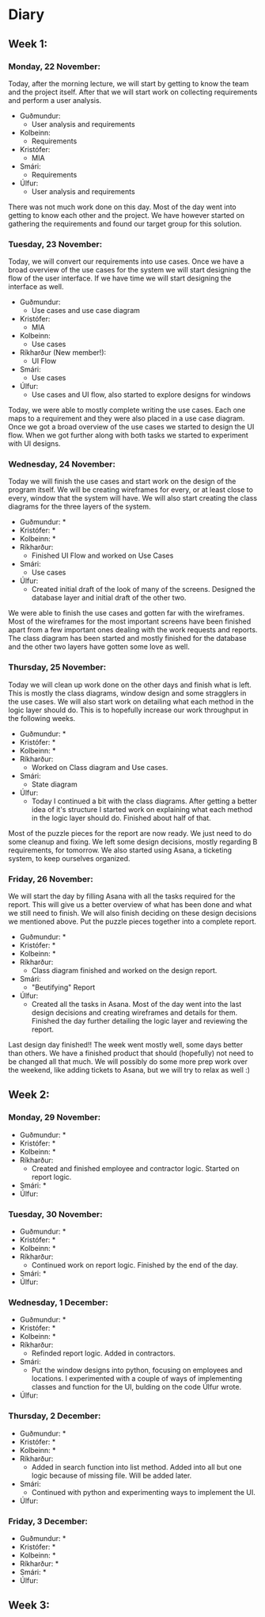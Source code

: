 # Diary

## Week 1:

### Monday, 22 November:
Today, after the morning lecture, we will start by getting to know the
team and the project itself. After that we will start work on collecting
requirements and perform a user analysis.

* Guðmundur:
    * User analysis and requirements
* Kolbeinn:
    * Requirements
* Kristófer:
    * MIA
* Smári:
    * Requirements
* Úlfur:
    * User analysis and requirements

There was not much work done on this day. Most of the day went into
getting to know each other and the project. We have however started
on gathering the requirements and found our target group for this
solution.


### Tuesday, 23 November:
Today, we will convert our requirements into use cases. Once we have
a broad overview of the use cases for the system we will start
designing the flow of the user interface. If we have time we will
start designing the interface as well.

* Guðmundur:
    * Use cases and use case diagram
* Kristófer:
    * MIA
* Kolbeinn:
    * Use cases
* Ríkharður (New member!):
    * UI Flow
* Smári:
    * Use cases
* Úlfur:
    * Use cases and UI flow, also started to explore designs
    for windows


Today, we were able to mostly complete writing the use cases. Each
one maps to a requirement and they were also placed in a use case
diagram. Once we got a broad overview of the use cases we started
to design the UI flow. When we got further along with both tasks
we started to experiment with UI designs.


### Wednesday, 24 November:
Today we will finish the use cases and start work on the design of
the program itself. We will be creating wireframes for every, or
at least close to every, window that the system will have. We will
also start creating the class diagrams for the three layers of the
system.

* Guðmundur:
    * 
* Kristófer:
    * 
* Kolbeinn:
    * 
* Ríkharður:
    * Finished UI Flow and worked on Use Cases
* Smári:
    * Use cases
* Úlfur:
    * Created initial draft of the look of many of the screens. Designed
    the database layer and initial draft of the other two.

We were able to finish the use cases and gotten far with the wireframes.
Most of the wireframes for the most important screens have been finished
apart from a few important ones dealing with the work requests and 
reports. The class diagram has been started and mostly finished for the
database and the other two layers have gotten some love as well.


### Thursday, 25 November:
Today we will clean up work done on the other days and finish what is
left. This is mostly the class diagrams, window design and some stragglers
in the use cases. We will also start work on detailing what each method
in the logic layer should do. This is to hopefully increase our work
throughput in the following weeks.

* Guðmundur:
    * 
* Kristófer:
    * 
* Kolbeinn:
    * 
* Ríkharður:
    * Worked on Class diagram and Use cases.
* Smári:
    * State diagram
* Úlfur:
    * Today I continued a bit with the class diagrams. After getting a
    better idea of it's structure I started work on explaining what each
    method in the logic layer should do. Finished about half of that.


Most of the puzzle pieces for the report are now ready. We just need to do
some cleanup and fixing. We left some design decisions, mostly regarding B
requirements, for tomorrow. We also started using Asana, a ticketing system,
to keep ourselves organized.


### Friday, 26 November:
We will start the day by filling Asana with all the tasks required for the
report. This will give us a better overview of what has been done and what
we still need to finish. We will also finish deciding on these design 
decisions we mentioned above. Put the puzzle pieces together into a
complete report.

* Guðmundur:
    * 
* Kristófer:
    * 
* Kolbeinn:
    * 
* Ríkharður:
    * Class diagram finished and worked on the design report.
* Smári:
    * "Beutifying" Report 
* Úlfur:
    * Created all the tasks in Asana. Most of the day went into the last
    design decisions and creating wireframes and details for them. Finished
    the day further detailing the logic layer and reviewing the report.

Last design day finished!! The week went mostly well, some days better than others.
We have a finished product that should (hopefully) not need to be changed all that
much. We will possibly do some more prep work over the weekend, like adding tickets
to Asana, but we will try to relax as well :)


## Week 2:

### Monday, 29 November:


* Guðmundur:
    * 
* Kristófer:
    * 
* Kolbeinn:
    * 
* Ríkharður:
    * Created and finished employee and contractor logic. Started on report logic.
* Smári:
    * 
* Úlfur:


### Tuesday, 30 November:


* Guðmundur:
    * 
* Kristófer:
    * 
* Kolbeinn:
    * 
* Ríkharður:
    * Continued work on report logic. Finished by the end of the day.
* Smári:
    * 
* Úlfur:


### Wednesday, 1 December:


* Guðmundur:
    * 
* Kristófer:
    * 
* Kolbeinn:
    * 
* Ríkharður:
    * Refinded report logic. Added in contractors. 
* Smári:
    * Put the window designs into python, focusing on employees and locations. I experimented with a couple of ways of implementing classes and function for the UI, bulding on the code Úlfur wrote.
* Úlfur:


### Thursday, 2 December:


* Guðmundur:
    * 
* Kristófer:
    * 
* Kolbeinn:
    * 
* Ríkharður:
    * Added in search function into list method. Added into all but one logic because of missing file. Will be added later.
* Smári:
    * Continued with python and experimenting ways to implement the UI.
* Úlfur:


### Friday, 3 December:


* Guðmundur:
    * 
* Kristófer:
    * 
* Kolbeinn:
    * 
* Ríkharður:
    * 
* Smári:
    * 
* Úlfur:





## Week 3:



